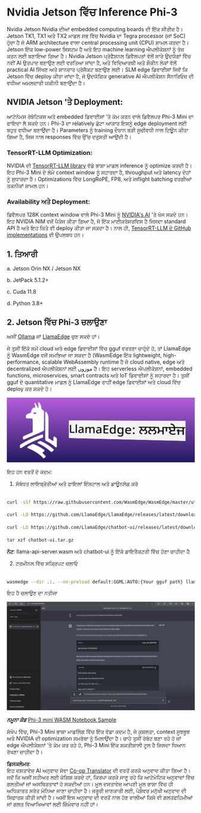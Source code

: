 <!--
CO_OP_TRANSLATOR_METADATA:
{
  "original_hash": "be4101a30d98e95a71d42c276e8bcd37",
  "translation_date": "2025-05-09T11:34:19+00:00",
  "source_file": "md/01.Introduction/03/Jetson_Inference.md",
  "language_code": "pa"
}
-->
# **Nvidia Jetson ਵਿੱਚ Inference Phi-3**

Nvidia Jetson Nvidia ਦੀਆਂ embedded computing boards ਦੀ ਇੱਕ ਸੀਰੀਜ਼ ਹੈ। Jetson TK1, TX1 ਅਤੇ TX2 ਮਾਡਲ ਸਭ ਵਿੱਚ Nvidia ਦਾ Tegra processor (ਜਾਂ SoC) ਹੁੰਦਾ ਹੈ ਜੋ ARM architecture ਵਾਲਾ central processing unit (CPU) ਸ਼ਾਮਲ ਕਰਦਾ ਹੈ। Jetson ਇੱਕ low-power ਸਿਸਟਮ ਹੈ ਅਤੇ ਇਹ machine learning ਐਪਲੀਕੇਸ਼ਨਾਂ ਨੂੰ ਤੇਜ਼ ਕਰਨ ਲਈ ਬਣਾਇਆ ਗਿਆ ਹੈ। Nvidia Jetson ਪ੍ਰੋਫੈਸ਼ਨਲ ਡਿਵੈਲਪਰਾਂ ਵੱਲੋਂ ਸਾਰੇ ਉਦਯੋਗਾਂ ਵਿੱਚ ਨਵੀਂ AI ਉਤਪਾਦ ਬਣਾਉਣ ਲਈ ਵਰਤਿਆ ਜਾਂਦਾ ਹੈ, ਅਤੇ ਵਿਦਿਆਰਥੀ ਅਤੇ ਸ਼ੌਕੀਨ ਲੋਕਾਂ ਵੱਲੋਂ practical AI ਸਿੱਖਣ ਅਤੇ ਸ਼ਾਨਦਾਰ ਪ੍ਰੋਜੈਕਟ ਬਣਾਉਣ ਲਈ। SLM edge ਡਿਵਾਈਸਾਂ ਜਿਵੇਂ ਕਿ Jetson ਵਿੱਚ deploy ਕੀਤਾ ਜਾਂਦਾ ਹੈ, ਜੋ ਉਦਯੋਗਿਕ generative AI ਐਪਲੀਕੇਸ਼ਨ ਸੈਨਾਰਿਓਜ਼ ਦੀ ਵਧੀਆ ਅਮਲਦਾਰੀ ਯਕੀਨੀ ਬਣਾਉਂਦਾ ਹੈ।

## NVIDIA Jetson 'ਤੇ Deployment:
ਆਟੋਨੋਮਸ ਰੋਬੋਟਿਕਸ ਅਤੇ embedded ਡਿਵਾਈਸਾਂ 'ਤੇ ਕੰਮ ਕਰਨ ਵਾਲੇ ਡਿਵੈਲਪਰ Phi-3 Mini ਦਾ ਫਾਇਦਾ ਲੈ ਸਕਦੇ ਹਨ। Phi-3 ਦਾ relatively ਛੋਟਾ ਆਕਾਰ ਇਸਨੂੰ edge deployment ਲਈ ਬਹੁਤ ਵਧੀਆ ਬਣਾਉਂਦਾ ਹੈ। Parameters ਨੂੰ training ਦੌਰਾਨ ਬੜੀ ਸੂਚੀਵਧੀ ਨਾਲ ਟਿਊਨ ਕੀਤਾ ਗਿਆ ਹੈ, ਜਿਸ ਨਾਲ responses ਵਿੱਚ ਉੱਚ ਦਰੁਸਤੀ ਆਉਂਦੀ ਹੈ।

### TensorRT-LLM Optimization:
NVIDIA ਦੀ [TensorRT-LLM library](https://github.com/NVIDIA/TensorRT-LLM?WT.mc_id=aiml-138114-kinfeylo) ਵੱਡੇ ਭਾਸ਼ਾ ਮਾਡਲ inference ਨੂੰ optimize ਕਰਦੀ ਹੈ। ਇਹ Phi-3 Mini ਦੇ ਲੰਮੇ context window ਨੂੰ ਸਹਾਰਦਾ ਹੈ, throughput ਅਤੇ latency ਦੋਹਾਂ ਨੂੰ ਸੁਧਾਰਦਾ ਹੈ। Optimizations ਵਿੱਚ LongRoPE, FP8, ਅਤੇ inflight batching ਵਰਗੀਆਂ ਤਕਨੀਕਾਂ ਸ਼ਾਮਲ ਹਨ।

### Availability ਅਤੇ Deployment:
ਡਿਵੈਲਪਰ 128K context window ਵਾਲੇ Phi-3 Mini ਨੂੰ [NVIDIA's AI](https://www.nvidia.com/en-us/ai-data-science/generative-ai/) 'ਤੇ ਖੋਜ ਸਕਦੇ ਹਨ। ਇਹ NVIDIA NIM ਵਜੋਂ ਪੈਕੇਜ ਕੀਤਾ ਗਿਆ ਹੈ, ਜੋ ਇੱਕ ਮਾਈਕਰੋਸਰਵਿਸ ਹੈ ਜਿਸਦਾ standard API ਹੈ ਅਤੇ ਇਹ ਕਿਤੇ ਵੀ deploy ਕੀਤਾ ਜਾ ਸਕਦਾ ਹੈ। ਨਾਲ ਹੀ, [TensorRT-LLM ਦੇ GitHub implementations](https://github.com/NVIDIA/TensorRT-LLM) ਵੀ ਉਪਲਬਧ ਹਨ।

## **1. ਤਿਆਰੀ**

a. Jetson Orin NX / Jetson NX

b. JetPack 5.1.2+

c. Cuda 11.8

d. Python 3.8+

## **2. Jetson ਵਿੱਚ Phi-3 ਚਲਾਉਣਾ**

ਅਸੀਂ [Ollama](https://ollama.com) ਜਾਂ [LlamaEdge](https://llamaedge.com) ਚੁਣ ਸਕਦੇ ਹਾਂ।

ਜੇ ਤੁਸੀਂ ਇੱਕੋ ਸਮੇਂ cloud ਅਤੇ edge ਡਿਵਾਈਸਾਂ ਵਿੱਚ gguf ਵਰਤਣਾ ਚਾਹੁੰਦੇ ਹੋ, ਤਾਂ LlamaEdge ਨੂੰ WasmEdge ਵਜੋਂ ਸਮਝਿਆ ਜਾ ਸਕਦਾ ਹੈ (WasmEdge ਇੱਕ lightweight, high-performance, scalable WebAssembly runtime ਹੈ ਜੋ cloud native, edge ਅਤੇ decentralized ਐਪਲੀਕੇਸ਼ਨਾਂ ਲਈ موزوں ਹੈ। ਇਹ serverless ਐਪਲੀਕੇਸ਼ਨਾਂ, embedded functions, microservices, smart contracts ਅਤੇ IoT ਡਿਵਾਈਸਾਂ ਨੂੰ ਸਹਾਰਦਾ ਹੈ। ਤੁਸੀਂ gguf ਦੇ quantitative ਮਾਡਲ ਨੂੰ LlamaEdge ਰਾਹੀਂ edge ਡਿਵਾਈਸਾਂ ਅਤੇ cloud ਵਿੱਚ deploy ਕਰ ਸਕਦੇ ਹੋ।

![llamaedge](../../../../../translated_images/llamaedge.1356a35c809c5e9d89d8168db0c92161e87f5e2c34831f2fad800f00fc4e74dc.pa.jpg)

ਇਹ ਹਨ ਵਰਤੋਂ ਦੇ ਕਦਮ:

1. ਸੰਬੰਧਤ ਲਾਇਬ੍ਰੇਰੀਆਂ ਅਤੇ ਫਾਇਲਾਂ ਇੰਸਟਾਲ ਅਤੇ ਡਾਊਨਲੋਡ ਕਰੋ

```bash

curl -sSf https://raw.githubusercontent.com/WasmEdge/WasmEdge/master/utils/install.sh | bash -s -- --plugin wasi_nn-ggml

curl -LO https://github.com/LlamaEdge/LlamaEdge/releases/latest/download/llama-api-server.wasm

curl -LO https://github.com/LlamaEdge/chatbot-ui/releases/latest/download/chatbot-ui.tar.gz

tar xzf chatbot-ui.tar.gz

```

**ਨੋਟ**: llama-api-server.wasm ਅਤੇ chatbot-ui ਨੂੰ ਇੱਕੋ ਡਾਇਰੈਕਟਰੀ ਵਿੱਚ ਹੋਣਾ ਚਾਹੀਦਾ ਹੈ

2. ਟਰਮੀਨਲ ਵਿੱਚ ਸਕ੍ਰਿਪਟ ਚਲਾਓ

```bash

wasmedge --dir .:. --nn-preload default:GGML:AUTO:{Your gguf path} llama-api-server.wasm -p phi-3-chat

```

ਇਹ ਹੈ ਚਲਾਉਣ ਦਾ ਨਤੀਜਾ

![llamaedgerun](../../../../../translated_images/llamaedgerun.66eb2acd7f14e814437879522158b9531ae7c955014d48d0708d0e4ce6ac94a6.pa.png)

***ਨਮੂਨਾ ਕੋਡ*** [Phi-3 mini WASM Notebook Sample](https://github.com/Azure-Samples/Phi-3MiniSamples/tree/main/wasm)

ਸੰਖੇਪ ਵਿੱਚ, Phi-3 Mini ਭਾਸ਼ਾ ਮਾਡਲਿੰਗ ਵਿੱਚ ਇੱਕ ਵੱਡਾ ਕਦਮ ਹੈ, ਜੋ ਕੁਸ਼ਲਤਾ, context ਸੂਝਬੂਝ ਅਤੇ NVIDIA ਦੀ optimization ਸਮਰੱਥਾ ਨੂੰ ਮਿਲਾਉਂਦਾ ਹੈ। ਚਾਹੇ ਤੁਸੀਂ ਰੋਬੋਟ ਬਣਾ ਰਹੇ ਹੋ ਜਾਂ edge ਐਪਲੀਕੇਸ਼ਨਾਂ 'ਤੇ ਕੰਮ ਕਰ ਰਹੇ ਹੋ, Phi-3 Mini ਇੱਕ ਸ਼ਕਤੀਸ਼ਾਲੀ ਟੂਲ ਹੈ ਜਿਸਦਾ ਧਿਆਨ ਰੱਖਣਾ ਚਾਹੀਦਾ ਹੈ।

**ਡਿਸਕਲੇਮਰ**:  
ਇਹ ਦਸਤਾਵੇਜ਼ AI ਅਨੁਵਾਦ ਸੇਵਾ [Co-op Translator](https://github.com/Azure/co-op-translator) ਦੀ ਵਰਤੋਂ ਕਰਕੇ ਅਨੁਵਾਦ ਕੀਤਾ ਗਿਆ ਹੈ। ਜਦੋਂ ਕਿ ਅਸੀਂ ਸਹੀਅਤ ਲਈ ਕੋਸ਼ਿਸ਼ ਕਰਦੇ ਹਾਂ, ਕਿਰਪਾ ਕਰਕੇ ਜਾਣੂ ਰਹੋ ਕਿ ਆਟੋਮੇਟਿਕ ਅਨੁਵਾਦਾਂ ਵਿੱਚ ਗਲਤੀਆਂ ਜਾਂ ਅਸਥਿਰਤਾਵਾਂ ਹੋ ਸਕਦੀਆਂ ਹਨ। ਮੂਲ ਦਸਤਾਵੇਜ਼ ਆਪਣੀ ਮੂਲ ਭਾਸ਼ਾ ਵਿੱਚ ਹੀ ਅਧਿਕਾਰਤ ਸਰੋਤ ਮੰਨਿਆ ਜਾਣਾ ਚਾਹੀਦਾ ਹੈ। ਜ਼ਰੂਰੀ ਜਾਣਕਾਰੀ ਲਈ, ਪੇਸ਼ੇਵਰ ਮਨੁੱਖੀ ਅਨੁਵਾਦ ਦੀ ਸਿਫਾਰਸ਼ ਕੀਤੀ ਜਾਂਦੀ ਹੈ। ਅਸੀਂ ਇਸ ਅਨੁਵਾਦ ਦੀ ਵਰਤੋਂ ਨਾਲ ਹੋਣ ਵਾਲੀਆਂ ਕਿਸੇ ਵੀ ਗਲਤਫਹਿਮੀਆਂ ਜਾਂ ਗਲਤ ਵਿਆਖਿਆਵਾਂ ਲਈ ਜ਼ਿੰਮੇਵਾਰ ਨਹੀਂ ਹਾਂ।